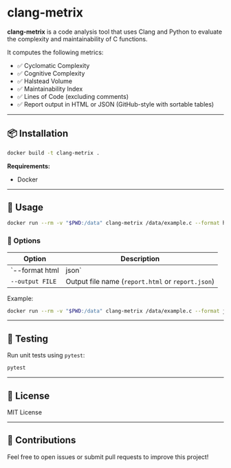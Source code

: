 # clang-metrix

**clang-metrix** is a code analysis tool that uses Clang and Python to evaluate the complexity and maintainability of C functions.

It computes the following metrics:

- ✅ Cyclomatic Complexity  
- ✅ Cognitive Complexity  
- ✅ Halstead Volume  
- ✅ Maintainability Index  
- ✅ Lines of Code (excluding comments)  
- ✅ Report output in HTML or JSON (GitHub-style with sortable tables)

---

## 📦 Installation

```bash
docker build -t clang-metrix .
```

**Requirements:**

- Docker

---

## 🚀 Usage

```bash
docker run --rm -v "$PWD:/data" clang-metrix /data/example.c --format html --output /data/report.html
```

### 🔧 Options

| Option              | Description                                        |
|---------------------|----------------------------------------------------|
| `--format html|json`| Output format (`html` by default)                 |
| `--output FILE`     | Output file name (`report.html` or `report.json`) |

Example:
```bash
docker run --rm -v "$PWD:/data" clang-metrix /data/example.c --format json --output /data/report.json
```

---

## 🧪 Testing

Run unit tests using `pytest`:

```bash
pytest
```

---

## 📝 License

MIT License

---

## 🙋 Contributions

Feel free to open issues or submit pull requests to improve this project!

